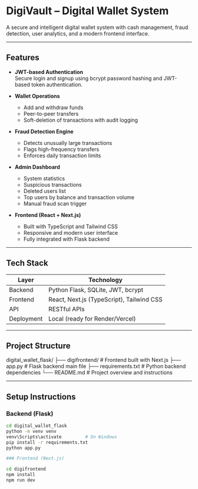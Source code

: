 # DigiVault – Digital Wallet System

A secure and intelligent digital wallet system with cash management, fraud detection, user analytics, and a modern frontend interface.

---

## Features

- **JWT-based Authentication**  
  Secure login and signup using bcrypt password hashing and JWT-based token authentication.

- **Wallet Operations**  
  - Add and withdraw funds  
  - Peer-to-peer transfers  
  - Soft-deletion of transactions with audit logging

- **Fraud Detection Engine**  
  - Detects unusually large transactions  
  - Flags high-frequency transfers  
  - Enforces daily transaction limits

- **Admin Dashboard**  
  - System statistics  
  - Suspicious transactions  
  - Deleted users list  
  - Top users by balance and transaction volume  
  - Manual fraud scan trigger

- **Frontend (React + Next.js)**  
  - Built with TypeScript and Tailwind CSS  
  - Responsive and modern user interface  
  - Fully integrated with Flask backend

---

## Tech Stack

| Layer       | Technology                         |
|-------------|-------------------------------------|
| Backend     | Python Flask, SQLite, JWT, bcrypt  |
| Frontend    | React, Next.js (TypeScript), Tailwind CSS |
| API         | RESTful APIs                        |
| Deployment  | Local (ready for Render/Vercel)     |

---

## Project Structure
digital_wallet_flask/
├── digifrontend/ # Frontend built with Next.js
├── app.py # Flask backend main file
├── requirements.txt # Python backend dependencies
└── README.md # Project overview and instructions


---

## Setup Instructions

### Backend (Flask)

```bash
cd digital_wallet_flask
python -m venv venv
venv\Scripts\activate         # On Windows
pip install -r requirements.txt
python app.py

### Frontend (Next.js)

cd digifrontend
npm install
npm run dev


